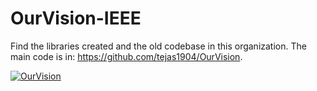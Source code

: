 # OurVision-IEEE

Find the libraries created and the old codebase in this organization. The main code is in: https://github.com/tejas1904/OurVision.

[![OurVision](https://github-readme-stats.vercel.app/api/pin/?username=tejas1904&repo=OurVision)](https://github.com/tejas1904/OurVision)
